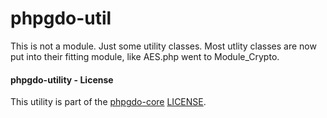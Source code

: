 # phpgdo-util

This is not a module.
Just some utility classes.
Most utlity classes are now put into their fitting module,
like AES.php went to Module_Crypto.

#### phpgdo-utility - License

This utility is part of the [phpgdo-core](../../) [LICENSE](../../LICENSE).
